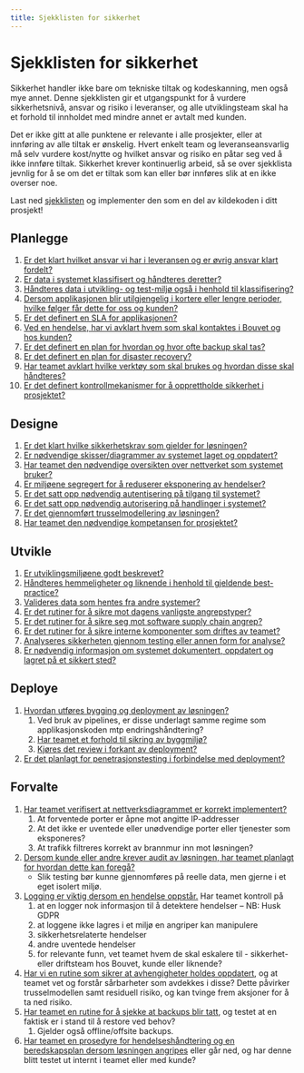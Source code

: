 ```yaml
--- 
title: Sjekklisten for sikkerhet
---
```


# Sjekklisten for sikkerhet
Sikkerhet handler ikke bare om tekniske tiltak og kodeskanning, men også mye annet. Denne sjekklisten gir et utgangspunkt for å vurdere sikkerhetsnivå, ansvar og risiko i leveranser, og alle utviklingsteam skal ha et forhold til innholdet med mindre annet er avtalt med kunden. 

Det er ikke gitt at alle punktene er relevante i alle prosjekter, eller at innføring av alle tiltak er ønskelig. Hvert enkelt team og leveranseansvarlig må selv vurdere kost/nytte og hvilket ansvar og risiko en påtar seg ved å ikke innføre tiltak. Sikkerhet krever kontinuerlig arbeid, så se over sjekklista jevnlig for å se om det er tiltak som kan eller bør innføres slik at en ikke overser noe. 

Last ned [sjekklisten](https://raw.githubusercontent.com/bouvet/sikkerhet.bouvet.no/main/docs/checklist.md) og implementer den som en del av kildekoden i ditt prosjekt!

## Planlegge
1.	[Er det klart hvilket ansvar vi har i leveransen og er øvrig ansvar klart fordelt?](./01_planlegge/01_ansvarsfordeling.md)
2.	[Er data i systemet klassifisert og håndteres deretter?](./01_planlegge/02_data_og_klassifisering.md#klassifisering)
3.	[Håndteres data i utvikling- og test-miljø også i henhold til klassifisering?](./01_planlegge/02_data_og_klassifisering.md#data-til-bruk-under-utvikling-og-testing)
4.	[Dersom applikasjonen blir utilgjengelig i kortere eller lengre perioder, hvilke følger får dette for oss og kunden?](./01_planlegge/03_business_continuity.md)     
5.	[Er det definert en SLA for applikasjonen?](./01_planlegge/03_business_continuity.md#kundens-forventninger)
6.	[Ved en hendelse, har vi avklart hvem som skal kontaktes i Bouvet og hos kunden?](./01_planlegge/03_business_continuity.md#håndtering-av-hendelser)
7.	[Er det definert en plan for hvordan og hvor ofte backup skal tas?](./01_planlegge/03_business_continuity.md#backup)
8.	[Er det definert en plan for disaster recovery?](/01_planlegge/03_business_continuity.md#disaster-recovery)
9.	[Har teamet avklart hvilke verktøy som skal brukes og hvordan disse skal håndteres?](./01_planlegge/04_verktoy_og_bruk.md)
10. [Er det definert kontrollmekanismer for å opprettholde sikkerhet i prosjektet?](./01_planlegge/05_sikkerhetsgater.md) 

## Designe
1.	[Er det klart hvilke sikkerhetskrav som gjelder for løsningen?](./02_designe/01_sikkerhetskrav.md) 
2.	[Er nødvendige skisser/diagrammer av systemet laget og oppdatert?](./02_designe/02_systemskisser.md)
3.	[Har teamet den nødvendige oversikten over nettverket som systemet bruker?](./02_designe/02a_network.md)
4.	[Er miljøene segregert for å reduserer eksponering av hendelser?](./02_designe/03_segregering.md) 
5.	[Er det satt opp nødvendig autentisering på tilgang til systemet?](./02_designe/04_autentisering.md#autentisering)
6.	[Er det satt opp nødvendig autorisering på handlinger i systemet?](./02_designe/04_autentisering.md#autorisering) 
7.	[Er det gjennomført trusselmodellering av løsningen?](./02_designe/05_trusselmodellering.md)
8.	[Har teamet den nødvendige kompetansen for prosjektet?](./02_designe/06_kompetanseheving.md)

## Utvikle
1.	[Er utviklingsmiljøene godt beskrevet?](./03_utvikle/01_utviklingsmiljoer.md) 
2.	[Håndteres hemmeligheter og liknende i henhold til gjeldende best-practice?](./03_utvikle/02_secrets.md) 
3.	[Valideres data som hentes fra andre systemer?](./03_utvikle/03_datavalidering.md) 
4.	[Er det rutiner for å sikre mot dagens vanligste angrepstyper?](./03_utvikle/04_sikkerhetspraksiser.md)
5.	[Er det rutiner for å sikre seg mot software supply chain angrep?](./03_utvikle/05_software_supply_chain.md)
6.	[Er det rutiner for å sikre interne komponenter som driftes av teamet?](./03_utvikle/06_interne_komponenter.md)
7.	[Analyseres sikkerheten gjennom testing eller annen form for analyse?](./03_utvikle/08_sikkerhetstesting.md)
8.	[Er nødvendig informasjon om systemet dokumentert, oppdatert og lagret på et sikkert sted?](./03_utvikle/09_dokumentasjon.md)

## Deploye
1.	[Hvordan utføres bygging og deployment av løsningen?](./04_deploye/01_cicd.md) 
    1. Ved bruk av pipelines, er disse underlagt samme regime som applikasjonskoden mtp endringshåndtering? 
    2. [Har teamet et forhold til sikring av byggmiljø?](./04_deploye/02_bygg.md)
    3. [Kjøres det review i forkant av deployment?](./04_deploye/03_deploy.md)
3.	[Er det planlagt for penetrasjonstesting i forbindelse med deployment?](./04_deploye/04_pentesting.md) 

## Forvalte
1.	[Har teamet verifisert at nettverksdiagrammet er korrekt implementert?](./05_forvalte/01_verifisering_av_design.md)
    1.	At forventede porter er åpne mot angitte IP-addresser
    2.	At det ikke er uventede eller unødvendige porter eller tjenester som eksponeres? 
    3.	At trafikk filtreres korrekt av brannmur inn mot løsningen? 
2.	[Dersom kunde eller andre krever audit av løsningen, har teamet planlagt for hvordan dette kan foregå?](./05_forvalte/02_audit.md) 
    * Slik testing bør kunne gjennomføres på reelle data, men gjerne i et eget isolert miljø. 
3.	[Logging er viktig dersom en hendelse oppstår.](./05_forvalte/03_logging_monitorering.md) Har teamet kontroll på 
    1.	at en logger nok informasjon til å detektere hendelser – NB: Husk GDPR
    2.	at loggene ikke lagres i et miljø en angriper kan manipulere 
    4.	sikkerhetsrelaterte hendelser
    5.	andre uventede hendelser
    6.  for relevante funn, vet teamet hvem de skal eskalere til - sikkerhet- eller driftsteam hos Bouvet, kunde eller liknende?
4.	[Har vi en rutine som sikrer at avhengigheter holdes oppdatert](./05_forvalte/04_forvaltning_avhengigheter.md), og at teamet vet og forstår sårbarheter som avdekkes i disse? Dette påvirker trusselmodellen samt residuell risiko, og kan tvinge frem aksjoner for å ta ned risiko. 
5.	[Har teamet en rutine for å sjekke at backups blir tatt](./05_forvalte/05_preparedness.md), og testet at en faktisk er i stand til å restore ved behov? 
    1.	Gjelder også offline/offsite backups. 
6.	[Har teamet en prosedyre for hendelseshåndtering og en beredskapsplan dersom løsningen angripes](./05_forvalte/06_incident_response.md) eller går ned, og har denne blitt testet ut internt i teamet eller med kunde? 
